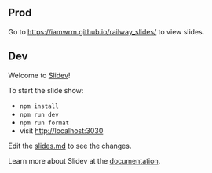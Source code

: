 ## Prod

Go to https://iamwrm.github.io/railway_slides/ to view slides.

## Dev

Welcome to [Slidev](https://github.com/slidevjs/slidev)!

To start the slide show:

- `npm install`
- `npm run dev`
- `npm run format`
- visit <http://localhost:3030>

Edit the [slides.md](./slides.md) to see the changes.

Learn more about Slidev at the [documentation](https://sli.dev/).
